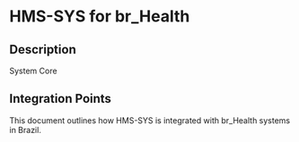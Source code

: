 # HMS-SYS for br_Health

## Description

System Core

## Integration Points

This document outlines how HMS-SYS is integrated with br_Health systems in Brazil.
